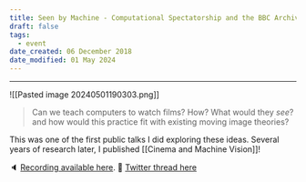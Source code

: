 ```yaml
---
title: Seen by Machine - Computational Spectatorship and the BBC Archive
draft: false
tags:
  - event
date_created: 06 December 2018
date_modified: 01 May 2024
---
```

---

![[Pasted image 20240501190303.png]]


>Can we teach computers to watch films? How? What would they _see_? and how would this practice fit with existing moving image theories?

This was one of the first public talks I did exploring these ideas. Several years of research later, I published [[Cinema and Machine Vision]]!

🔈 [Recording available here](https://soundcloud.com/chavezheras/sets/seen-by-machine).
🧵 [Twitter thread here](https://x.com/jwyg/status/1070742930476986368)